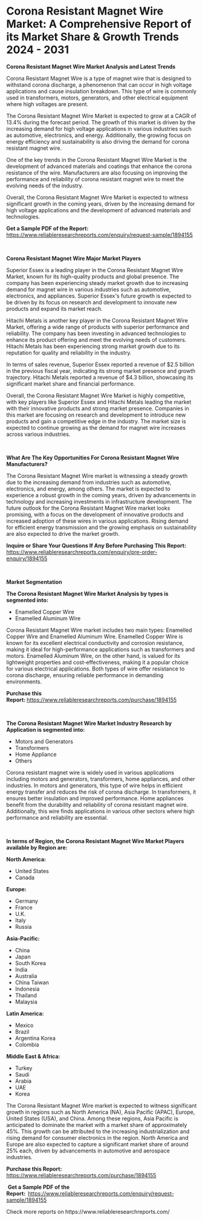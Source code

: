<p><h1>Corona Resistant Magnet Wire Market: A Comprehensive Report of its Market Share & Growth Trends 2024 - 2031</h1></p><p><strong>Corona Resistant Magnet Wire Market Analysis and Latest Trends</strong></p>
<p><p>Corona Resistant Magnet Wire is a type of magnet wire that is designed to withstand corona discharge, a phenomenon that can occur in high voltage applications and cause insulation breakdown. This type of wire is commonly used in transformers, motors, generators, and other electrical equipment where high voltages are present.</p><p>The Corona Resistant Magnet Wire Market is expected to grow at a CAGR of 13.4% during the forecast period. The growth of this market is driven by the increasing demand for high voltage applications in various industries such as automotive, electronics, and energy. Additionally, the growing focus on energy efficiency and sustainability is also driving the demand for corona resistant magnet wire.</p><p>One of the key trends in the Corona Resistant Magnet Wire Market is the development of advanced materials and coatings that enhance the corona resistance of the wire. Manufacturers are also focusing on improving the performance and reliability of corona resistant magnet wire to meet the evolving needs of the industry.</p><p>Overall, the Corona Resistant Magnet Wire Market is expected to witness significant growth in the coming years, driven by the increasing demand for high voltage applications and the development of advanced materials and technologies.</p></p>
<p><strong>Get a Sample PDF of the Report:&nbsp;</strong> <a href="https://www.reliableresearchreports.com/enquiry/request-sample/1894155">https://www.reliableresearchreports.com/enquiry/request-sample/1894155</a></p>
<p>&nbsp;</p>
<p><strong>Corona Resistant Magnet Wire Major Market Players</strong></p>
<p><p> </p><p>Superior Essex is a leading player in the Corona Resistant Magnet Wire Market, known for its high-quality products and global presence. The company has been experiencing steady market growth due to increasing demand for magnet wire in various industries such as automotive, electronics, and appliances. Superior Essex's future growth is expected to be driven by its focus on research and development to innovate new products and expand its market reach.</p><p>Hitachi Metals is another key player in the Corona Resistant Magnet Wire Market, offering a wide range of products with superior performance and reliability. The company has been investing in advanced technologies to enhance its product offering and meet the evolving needs of customers. Hitachi Metals has been experiencing strong market growth due to its reputation for quality and reliability in the industry.</p><p>In terms of sales revenue, Superior Essex reported a revenue of $2.5 billion in the previous fiscal year, indicating its strong market presence and growth trajectory. Hitachi Metals reported a revenue of $4.3 billion, showcasing its significant market share and financial performance.</p><p>Overall, the Corona Resistant Magnet Wire Market is highly competitive, with key players like Superior Essex and Hitachi Metals leading the market with their innovative products and strong market presence. Companies in this market are focusing on research and development to introduce new products and gain a competitive edge in the industry. The market size is expected to continue growing as the demand for magnet wire increases across various industries.</p></p>
<p>&nbsp;</p>
<p><strong>What Are The Key Opportunities For Corona Resistant Magnet Wire Manufacturers?</strong></p>
<p><p>The Corona Resistant Magnet Wire market is witnessing a steady growth due to the increasing demand from industries such as automotive, electronics, and energy, among others. The market is expected to experience a robust growth in the coming years, driven by advancements in technology and increasing investments in infrastructure development. The future outlook for the Corona Resistant Magnet Wire market looks promising, with a focus on the development of innovative products and increased adoption of these wires in various applications. Rising demand for efficient energy transmission and the growing emphasis on sustainability are also expected to drive the market growth.</p></p>
<p><strong>Inquire or Share Your Questions If Any Before Purchasing This Report:</strong> <a href="https://www.reliableresearchreports.com/enquiry/pre-order-enquiry/1894155">https://www.reliableresearchreports.com/enquiry/pre-order-enquiry/1894155</a></p>
<p>&nbsp;</p>
<p><strong>Market Segmentation</strong></p>
<p><strong>The Corona Resistant Magnet Wire Market Analysis by types is segmented into:</strong></p>
<p><ul><li>Enamelled Copper Wire</li><li>Enamelled Aluminum Wire</li></ul></p>
<p><p>Corona Resistant Magnet Wire market includes two main types: Enamelled Copper Wire and Enamelled Aluminum Wire. Enamelled Copper Wire is known for its excellent electrical conductivity and corrosion resistance, making it ideal for high-performance applications such as transformers and motors. Enamelled Aluminum Wire, on the other hand, is valued for its lightweight properties and cost-effectiveness, making it a popular choice for various electrical applications. Both types of wire offer resistance to corona discharge, ensuring reliable performance in demanding environments.</p></p>
<p><strong>Purchase this Report:&nbsp;</strong><a href="https://www.reliableresearchreports.com/purchase/1894155">https://www.reliableresearchreports.com/purchase/1894155</a></p>
<p>&nbsp;</p>
<p><strong>The Corona Resistant Magnet Wire Market Industry Research by Application is segmented into:</strong></p>
<p><ul><li>Motors and Generators</li><li>Transformers</li><li>Home Appliance</li><li>Others</li></ul></p>
<p><p>Corona resistant magnet wire is widely used in various applications including motors and generators, transformers, home appliances, and other industries. In motors and generators, this type of wire helps in efficient energy transfer and reduces the risk of corona discharge. In transformers, it ensures better insulation and improved performance. Home appliances benefit from the durability and reliability of corona resistant magnet wire. Additionally, this wire finds applications in various other sectors where high performance and reliability are essential.</p></p>
<p>&nbsp;</p>
<p><strong>In terms of Region, the Corona Resistant Magnet Wire Market Players available by Region are:</strong></p>
<p>
    <p> <strong> North America: </strong>
        <ul>
            <li>United States</li>
            <li>Canada</li>
        </ul>
        </p> 
    <p> <strong> Europe: </strong>
        <ul>
            <li>Germany</li>
            <li>France</li>
            <li>U.K.</li>
            <li>Italy</li>
            <li>Russia</li>
        </ul>
        </p> 
    <p> <strong> Asia-Pacific: </strong>
        <ul>
            <li>China</li>
            <li>Japan</li>
            <li>South Korea</li>
            <li>India</li>
            <li>Australia</li>
            <li>China Taiwan</li>
            <li>Indonesia</li>
            <li>Thailand</li>
            <li>Malaysia</li>
        </ul>
        </p> 
    <p> <strong> Latin America: </strong>
        <ul>
            <li>Mexico</li>
            <li>Brazil</li>
            <li>Argentina Korea</li>
            <li>Colombia</li>
        </ul>
        </p> 
    <p> <strong> Middle East & Africa: </strong>
        <ul>
            <li>Turkey</li>
            <li>Saudi</li>
            <li>Arabia</li>
            <li>UAE</li>
            <li>Korea</li>
        </ul>
    </p>
    </p>
<p><p>The Corona Resistant Magnet Wire market is expected to witness significant growth in regions such as North America (NA), Asia Pacific (APAC), Europe, United States (USA), and China. Among these regions, Asia Pacific is anticipated to dominate the market with a market share of approximately 45%. This growth can be attributed to the increasing industrialization and rising demand for consumer electronics in the region. North America and Europe are also expected to capture a significant market share of around 25% each, driven by advancements in automotive and aerospace industries.</p></p>
<p><strong>Purchase this Report: </strong><a href="https://www.reliableresearchreports.com/purchase/1894155">https://www.reliableresearchreports.com/purchase/1894155</a></p>
<p>&nbsp;<strong>Get a Sample PDF of the Report:&nbsp;&nbsp;</strong><a href="https://www.reliableresearchreports.com/enquiry/request-sample/1894155">https://www.reliableresearchreports.com/enquiry/request-sample/1894155</a></p>
<p><strong></strong></p>
<p>Check more reports on https://www.reliableresearchreports.com/</p>